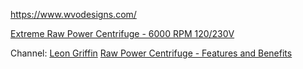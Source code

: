 https://www.wvodesigns.com/

[Extreme Raw Power Centrifuge - 6000 RPM 120/230V](https://www.wvodesigns.com/extreme-raw-power-centrifuge.html.html)

Channel: 
[Leon Griffin](https://www.youtube.com/c/LeonGriffin)
[Raw Power Centrifuge - Features and Benefits]([url](https://youtu.be/v3sF11vXLsU))
